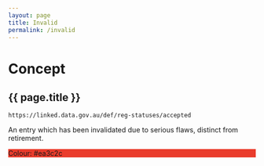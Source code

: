 ```yaml
---
layout: page
title: Invalid
permalink: /invalid
---
```

# Concept

## {{ page.title }}

`https://linked.data.gov.au/def/reg-statuses/accepted`

An entry which has been invalidated due to serious flaws, distinct from retirement.

<div style="background-color: #ea3c2c; display: block;">Colour: #ea3c2c</div>
